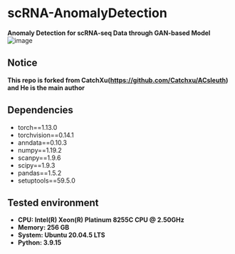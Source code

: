 # scRNA-AnomalyDetection
**Anomaly Detection for scRNA-seq Data through GAN-based Model**
![image](https://github.com/Kainan-Liu/scRNA-AnomalyDetection/assets/146005327/523a3b3c-d2c0-4982-8be3-160b9effc05e)


## Notice
**This repo is forked from CatchXu(https://github.com/Catchxu/ACsleuth) and He is the main author**

## Dependencies
- torch==1.13.0
- torchvision==0.14.1
- anndata==0.10.3
- numpy==1.19.2
- scanpy==1.9.6
- scipy==1.9.3
- pandas==1.5.2
- setuptools==59.5.0

## Tested environment
- **CPU: Intel(R) Xeon(R) Platinum 8255C CPU @ 2.50GHz**
- **Memory: 256 GB**
- **System: Ubuntu 20.04.5 LTS**
- **Python: 3.9.15**
